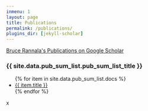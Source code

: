```yaml
---
inmenu: 1
layout: page
title: Publications
permalink: /publications/
plugins_dir: [jekyll-scholar]
---
```

[Bruce Rannala's Publications on Google Scholar](https://scholar.google.com/citations?user=rgw5bacAAAAJ&hl=en)
<h3>{{ site.data.pub_sum_list.pub_sum_list_title }}</h3>
<ul>
   {% for item in site.data.pub_sum_list.docs %}
      <li><a href="{{ item.url }}" alt="{{ item.title }}">{{ item.title }}</a></li>
   {% endfor %}
</ul>

x
